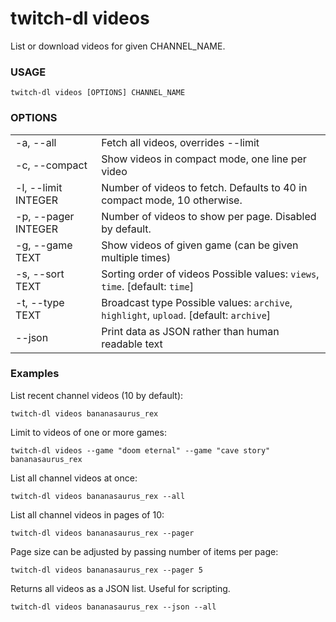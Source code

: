 <!-- ------------------- generated docs start ------------------- -->
# twitch-dl videos

List or download videos for given CHANNEL_NAME.

### USAGE

```
twitch-dl videos [OPTIONS] CHANNEL_NAME
```

### OPTIONS

<table>
<tbody>
<tr>
    <td class="code">-a, --all</td>
    <td>Fetch all videos, overrides --limit</td>
</tr>

<tr>
    <td class="code">-c, --compact</td>
    <td>Show videos in compact mode, one line per video</td>
</tr>

<tr>
    <td class="code">-l, --limit INTEGER</td>
    <td>Number of videos to fetch. Defaults to 40 in compact mode, 10 otherwise.</td>
</tr>

<tr>
    <td class="code">-p, --pager INTEGER</td>
    <td>Number of videos to show per page. Disabled by default.</td>
</tr>

<tr>
    <td class="code">-g, --game TEXT</td>
    <td>Show videos of given game (can be given multiple times)</td>
</tr>

<tr>
    <td class="code">-s, --sort TEXT</td>
    <td>Sorting order of videos Possible values: <code>views</code>, <code>time</code>. [default: <code>time</code>]</td>
</tr>

<tr>
    <td class="code">-t, --type TEXT</td>
    <td>Broadcast type Possible values: <code>archive</code>, <code>highlight</code>, <code>upload</code>. [default: <code>archive</code>]</td>
</tr>

<tr>
    <td class="code">--json</td>
    <td>Print data as JSON rather than human readable text</td>
</tr>
</tbody>
</table>

<!-- ------------------- generated docs end ------------------- -->

### Examples

List recent channel videos (10 by default):

```
twitch-dl videos bananasaurus_rex
```

Limit to videos of one or more games:

```
twitch-dl videos --game "doom eternal" --game "cave story" bananasaurus_rex
```

List all channel videos at once:

```
twitch-dl videos bananasaurus_rex --all
```

List all channel videos in pages of 10:

```
twitch-dl videos bananasaurus_rex --pager
```

Page size can be adjusted by passing number of items per page:

```
twitch-dl videos bananasaurus_rex --pager 5
```

Returns all videos as a JSON list. Useful for scripting.

```
twitch-dl videos bananasaurus_rex --json --all
```